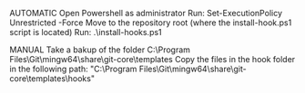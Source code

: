 AUTOMATIC
Open Powershell as administrator
Run: Set-ExecutionPolicy Unrestricted -Force
Move to the repository root (where the install-hook.ps1 script is located)
Run: .\install-hooks.ps1

MANUAL
Take a bakup of the folder C:\Program Files\Git\mingw64\share\git-core\templates
Copy the files in the hook folder in the following path: "C:\Program Files\Git\mingw64\share\git-core\templates\hooks"